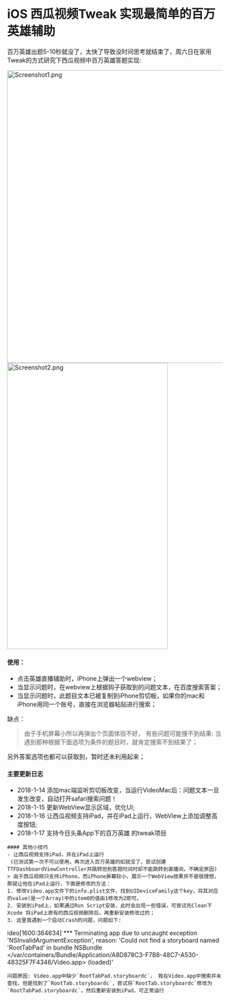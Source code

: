 # iOS 西瓜视频Tweak 实现最简单的百万英雄辅助

百万英雄出题5-10秒就没了，太快了导致没时间思考就结束了，周六日在家用Tweak的方式研究下西瓜视频中百万英雄答题实现:

<img src = "https://github.com/alpface/XiguaVideoTweak/blob/master/Video/img1.png?raw=true" width = "1015" height = "682" alt = "Screenshot1.png"/>

<img src = "https://github.com/alpface/XiguaVideoTweak/blob/develop/Video/2018-01-15%2023_25_24.gif?raw=true?raw=true" width = "375" height = "667" alt = "Screenshot2.png"/>

#### 使用：
- 点击英雄直播辅助时，iPhone上弹出一个webview；
- 当显示问题时，在webview上根据钩子获取到的问题文本，在百度搜索答案；
- 当显示问题时，此题目文本已被复制到iPhone剪切板，如果你的mac和iPhone用同一个账号，直接在浏览器粘贴进行搜索；

缺点：
> 由于手机屏幕小所以再弹出个页面体验不好，
> 有些问题可能搜不到结果: 当遇到那种根据下面选项为条件的题目时，就肯定搜索不到结果了；

另外答案选项也都可以获取到，暂时还未利用起来；


#### 主要更新日志
- 2018-1-14 添加mac端监听剪切板改变，当运行VideoMac后：问题文本一旦发生改变，自动打开safari搜索问题！
- 2018-1-15 更新WebView显示区域，优化UI;
- 2018-1-16 让西瓜视频支持iPad，并在iPad上运行，WebView上添加调整高度按钮;
- 2018-1-17 支持今日头条App下的百万英雄 的tweak项目

    
```
#### 其他小技巧
- 让西瓜视频支持iPad，并在iPad上运行
 (已测试第一次不可以使用，再次进入百万英雄的如就没了，尝试创建TTFDashboardViewController并跳转但到答题时间时却不能跳转到直播间，不确定原因)
> 由于西瓜视频只支持iPhone，而iPhone屏幕较小，展示一个WebView效果并不是很理想，那就让他在iPad上运行，下面是修改的方法：
1. 修改Video.app文件下的info.plist文件，找到UIDeviceFamily这个key，将其对应的value(是一个Array)中的item0的值由1修改为2即可。
2. 安装到iPad上，如果通过Run Script安装，此时会出现一些错误，可尝试先Clean下Xcode 将iPad上原有的西瓜视频删除后，再重新安装修改过的；
3. 这里我遇到一个启动Crash的问题，问题如下:
```
ideo[1600:364634] *** Terminating app due to uncaught exception 'NSInvalidArgumentException', reason: 'Could not find a storyboard named 'RootTabPad' in bundle NSBundle </var/containers/Bundle/Application/A8D878C3-F7B8-48C7-A530-48325F7F4346/Video.app> (loaded)'
```
问题原因: Video.app中缺少`RootTabPad.storyboardc`， 我在Video.app中搜索并未查找，但是找到了`RootTab.storyboardc`，尝试将`RootTab.storyboardc`修改为`RootTabPad.storyboardc`，然后重新安装到iPad，可正常运行


